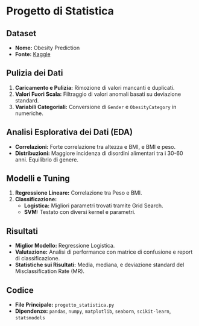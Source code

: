 # Progetto di Statistica

## Dataset
- **Nome:** Obesity Prediction
- **Fonte:** [Kaggle](https://www.kaggle.com/datasets/mrsimple07/obesity-prediction)

## Pulizia dei Dati
1. **Caricamento e Pulizia:** Rimozione di valori mancanti e duplicati.
2. **Valori Fuori Scala:** Filtraggio di valori anomali basati su deviazione standard.
3. **Variabili Categoriali:** Conversione di `Gender` e `ObesityCategory` in numeriche.

## Analisi Esplorativa dei Dati (EDA)
- **Correlazioni:** Forte correlazione tra altezza e BMI, e BMI e peso.
- **Distribuzioni:** Maggiore incidenza di disordini alimentari tra i 30-60 anni. Equilibrio di genere.

## Modelli e Tuning
1. **Regressione Lineare:** Correlazione tra Peso e BMI.
2. **Classificazione:** 
   - **Logistica:** Migliori parametri trovati tramite Grid Search.
   - **SVM:** Testato con diversi kernel e parametri.

## Risultati
- **Miglior Modello:** Regressione Logistica.
- **Valutazione:** Analisi di performance con matrice di confusione e report di classificazione.
- **Statistiche sui Risultati:** Media, mediana, e deviazione standard del Misclassification Rate (MR).

## Codice
- **File Principale:** `progetto_statistica.py`
- **Dipendenze:** `pandas`, `numpy`, `matplotlib`, `seaborn`, `scikit-learn`, `statsmodels`
